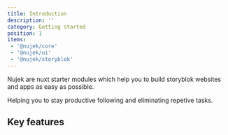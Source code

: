 ```yaml
---
title: Introduction
description: ''
category: Getting started
position: 1
items:
 - '@nujek/core'
 - '@nujek/ui'
 - '@nujek/storyblok'
---
```


Nujek are nuxt starter modules which help you to build storyblok websites and apps as easy as possible.

Helping you to stay productive following and eliminating repetive tasks. 

## Key features

<list :items="items"></list>